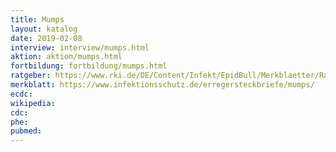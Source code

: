```yaml
---
title: Mumps
layout: katalog
date: 2019-02-08
interview: interview/mumps.html
aktion: aktion/mumps.html
fortbildung: fortbildung/mumps.html
ratgeber: https://www.rki.de/DE/Content/Infekt/EpidBull/Merkblaetter/Ratgeber_Mumps.html
merkblatt: https://www.infektionsschutz.de/erregersteckbriefe/mumps/
ecdc:
wikipedia:
cdc:
phe:
pubmed:
---
```

